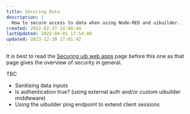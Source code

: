 ```yaml
---
title: Securing Data
description: |
  How to secure access to data when using Node-RED and uibuilder.
created: 2022-02-27 14:09:44
lastUpdated: 2022-04-01 17:54:08
updated: 2023-12-30 17:01:42
---
```


It is best to read the [Securing uib web apps](security.md "Overview of general web app security with some specifics for Node-RED and uibuilder") page before this one as that page gives the overview of security in general.

TBC

* Sanitising data inputs
* Is authentication true? (using external auth and/or custom uibuilder middleware)
* Using the uibuilder ping endpoint to extend client sessions

